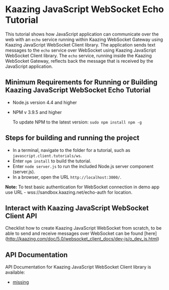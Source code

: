 # Kaazing JavaScript WebSocket Echo Tutorial

This tutorial shows how JavaScript application can communicate over the web with an `echo` service running within Kaazing WebSocket Gateway using Kaazing JavaScript WebSocket Client library. The application sends text messages to the `echo` service over WebSocket using Kaazing JavaScript WebSocket Client library.
The `echo` service, running inside the Kaazing WebSocket Gateway, reflects back the message that is received by the JavaScript application. 

## Minimum Requirements for Running or Building Kaazing JavaScript WebSocket Echo Tutorial

* Node.js version 4.4 and higher
* NPM v 3.9.5 and higher

    To update NPM to the latest version:
    `
        sudo npm install npm -g
    `

## Steps for building and running the project

* In a terminal, navigate to the folder for a tutorial, such as `javascript.client.tutorials/ws`.
* Enter `npm install` to build the tutorial.
* Enter `node server.js` to run the included Node.js server component (server.js).
* In a browser, open the URL `http://localhost:3000/`.

__Note:__ To test basic authentication for WebSocket connection in demo app use URL -  wss://sandbox.kaazing.net/echo-auth for location. 


## Interact with Kaazing JavaScript WebSocket Client API

Checklist how to create Kaazing JavaScript WebSocket from scratch, to be able to send and receive messages
over WebSocket can be found [here] (http://kaazing.com/doc/5.0/websocket_client_docs/dev-js/o_dev_js.html)

## API Documentation

API Documentation for Kaazing JavaScript WebSocket Client library is available:

* [missing](missing)

